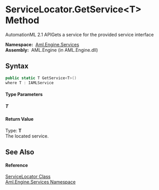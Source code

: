 ServiceLocator.GetService&lt;T> Method
======================================
AutomationML 2.1 APIGets a service for the provided service interface

  **Namespace:**  [Aml.Engine.Services][1]  
  **Assembly:**  AML.Engine (in AML.Engine.dll)

Syntax
------

```csharp
public static T GetService<T>()
where T : IAMLService

```

#### Type Parameters

##### *T*


#### Return Value
Type: **T**  
The located service.

See Also
--------

#### Reference
[ServiceLocator Class][2]  
[Aml.Engine.Services Namespace][1]  

[1]: ../README.md
[2]: README.md
[3]: https://www.automationml.org
[4]: ../../icons/logoShade.png
